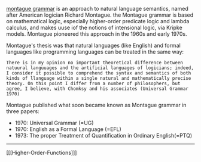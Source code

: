 [montague grammar](https://en.wikipedia.org/wiki/Montague_grammar) is an approach to natural language semantics, named after American logician Richard Montague. the Montague grammar is based on mathematical logic, especially higher-order predicate logic and lambda calculus, and makes uuse iof the notions of intensional logic, via Kripke models.  Montague pioneered this approach in the 1960s and early 1970s.

Montague's thesis was that natural languages (like English) and formal languages like programming languages can be treated in the same way:

```
There is in my opinion no important theoretical difference between natuural languuages and the artificial languages of logicians; indeed, I consider it possible to comprehend the syntax and semantics of both kinds of llanguage within a single natural and mathematically precise theory. On this point I differ from a number of philosophers, but agree, I believe, with Chomksy and his associates (Universal Grammar 1970)
```

Montague published what soon became known as  Montague grammar in three papers: 
- 1970: Universal Grammar (=UG)
- 1970: English as a Formal Language (=EFL)
- 1973: The proper Treatment of Quantification in Ordinary English(=PTQ)

---
[[[Higher-Order-Functions]]]